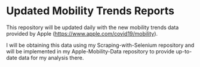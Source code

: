 # Updated Mobility Trends Reports

This repository will be updated daily with the new mobility trends data provided by Apple (https://www.apple.com/covid19/mobility).

I will be obtaining this data using my Scraping-with-Selenium repository and will be implemented in my Apple-Mobility-Data repository to provide up-to-date data for my analysis there.
